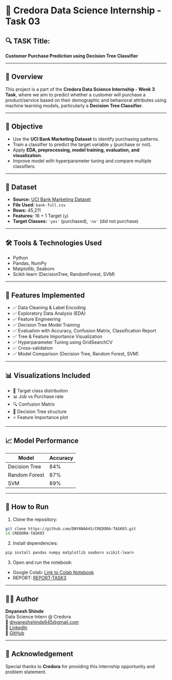 
# 🎯 Credora Data Science Internship - Task 03

## 🔍 TASK Title:
**Customer Purchase Prediction using Decision Tree Classifier**

---

## 📘 Overview

This project is a part of the **Credora Data Science Internship - Week 3 Task**, where we aim to predict whether a customer will purchase a product/service based on their demographic and behavioral attributes using machine learning models, particularly a **Decision Tree Classifier**.

---

## 🧠 Objective

- Use the **UCI Bank Marketing Dataset** to identify purchasing patterns.
- Train a classifier to predict the target variable `y` (purchase or not).
- Apply **EDA, preprocessing, model training, evaluation, and visualization**.
- Improve model with hyperparameter tuning and compare multiple classifiers.

---

## 📁 Dataset

- **Source:** [UCI Bank Marketing Dataset](https://archive.ics.uci.edu/dataset/222/bank+marketing)
- **File Used:** `bank-full.csv`
- **Rows:** 45,211
- **Features:** 16 + 1 Target (`y`)
- **Target Classes:** `'yes'` (purchased), `'no'` (did not purchase)

---

## 🛠️ Tools & Technologies Used

- Python
- Pandas, NumPy
- Matplotlib, Seaborn
- Scikit-learn (DecisionTree, RandomForest, SVM)

---

## 🚀 Features Implemented

- ✅ Data Cleaning & Label Encoding
- ✅ Exploratory Data Analysis (EDA)
- ✅ Feature Engineering
- ✅ Decision Tree Model Training
- ✅ Evaluation with Accuracy, Confusion Matrix, Classification Report
- ✅ Tree & Feature Importance Visualization
- ✅ Hyperparameter Tuning using GridSearchCV
- ✅ Cross-validation
- ✅ Model Comparison (Decision Tree, Random Forest, SVM)

---

## 📊 Visualizations Included

- 🎯 Target class distribution
- 📊 Job vs Purchase rate
- 🔍 Confusion Matrix
- 🌳 Decision Tree structure
- ⭐ Feature Importance plot

---

## 📈 Model Performance

| Model           | Accuracy |
|----------------|----------|
| Decision Tree  | 84%      |
| Random Forest  | 87%      |
| SVM            | 89%      |


---

## 🧪 How to Run

1. Clone the repository:
```bash
git clone https://github.com/DNYANA645/CREDORA-TASK03.git
cd CREDORA-TASK03
```

2. Install dependencies:
```bash
pip install pandas numpy matplotlib seaborn scikit-learn
```

3. Open and run the notebook:
- Google Colab: [Link to Colab Notebook](https://colab.research.google.com/drive/1u1B7n5iUt1ttBzL_EC0X-O53SPMez8V9#scrollTo=7MPGkrT9jG4-)
- REPORT: [REPORT-TASK3](https://github.com/DNYANA645/CREDORA-INTERNSHIP-TASK-3/blob/main/REPORT%20TASK%203%20CREDORA%20BY%20DNYANESH.pdf)

---

## 🧑‍💻 Author

**Dnyanesh Shinde**  
Data Science Intern @ Credora  
📧 dnyaneshshinde645@gmail.com  
🔗 [LinkedIn](https://linkedin.com/in/dnyanesh-shinde-622706310)  
🐙 [GitHub](https://github.com/DNYANA645)

---

## 📢 Acknowledgement

Special thanks to **Credora** for providing this internship opportunity and problem statement.

